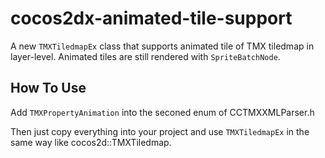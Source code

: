 # cocos2dx-animated-tile-support
A new `TMXTiledmapEx` class that supports animated tile of TMX tiledmap in layer-level. Animated tiles are still rendered with `SpriteBatchNode`.

## How To Use

Add `TMXPropertyAnimation` into the seconed enum of CCTMXXMLParser.h

Then just copy everything into your project and use `TMXTiledmapEx` in the same way like cocos2d::TMXTiledmap.

